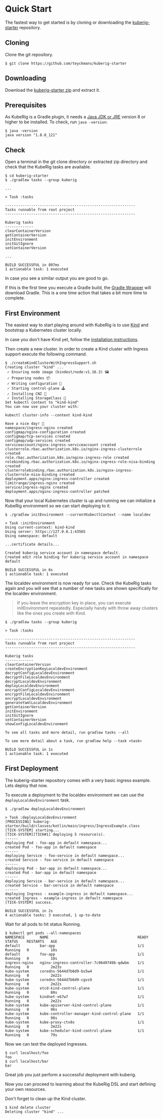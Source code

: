 # Quick Start

The fastest way to get started is by cloning or downloading the [kuberig-starter](https://github.com/teyckmans/kuberig-starter) repository.

## Cloning
Clone the git repository.  
```shell
$ git clone https://github.com/teyckmans/kuberig-starter
```

## Downloading
Download the [kuberig-starter zip](https://github.com/teyckmans/kuberig-starter/archive/master.zip) and extract it.

## Prerequisites
As KubeRig is a Gradle plugin, it needs a [Java JDK or JRE](http://www.oracle.com/technetwork/java/javase/downloads/index.html) version 8 or higher to be installed. To check, run `java -version`:
```shell
$ java -version 
java version "1.8.0_121"
```

## Check
Open a terminal in the git clone directory or extracted zip directory and check that the KubeRig tasks are available.

```shell
$ cd kuberig-starter
$ ./gradlew tasks --group kuberig

...

> Task :tasks

------------------------------------------------------------
Tasks runnable from root project
------------------------------------------------------------

Kuberig tasks
-------------
clearContainerVersion
getContainerVersion
initEnvironment
initGitIgnore
setContainerVersion

...

BUILD SUCCESSFUL in 897ms
1 actionable task: 1 executed
```
In case you see a similar output you are good to go.

If this is the first time you execute a Gradle build, the [Gradle Wrapper](https://docs.gradle.org/current/userguide/gradle_wrapper.html) will download Gradle. This is a one time action that takes a bit more time to complete.

## First Environment
The easiest way to start playing around with KubeRig is to use [Kind](https://github.com/kubernetes-sigs/kind) and bootstrap a Kubernetes cluster locally.

In case you don't have Kind yet, follow the [installation instructions](https://github.com/kubernetes-sigs/kind#installation-and-usage).

Then create a new cluster. In order to create a Kind cluster with Ingress support execute the following command.
```shell
$ ./createKindClusterWithIngressSupport.sh
Creating cluster "kind" ...
 ✓ Ensuring node image (kindest/node:v1.16.3) 🖼 
 ✓ Preparing nodes 📦 
 ✓ Writing configuration 📜 
 ✓ Starting control-plane 🕹️ 
 ✓ Installing CNI 🔌 
 ✓ Installing StorageClass 💾 
Set kubectl context to "kind-kind"
You can now use your cluster with:

kubectl cluster-info --context kind-kind

Have a nice day! 👋
namespace/ingress-nginx created
configmap/nginx-configuration created
configmap/tcp-services created
configmap/udp-services created
serviceaccount/nginx-ingress-serviceaccount created
clusterrole.rbac.authorization.k8s.io/nginx-ingress-clusterrole created
role.rbac.authorization.k8s.io/nginx-ingress-role created
rolebinding.rbac.authorization.k8s.io/nginx-ingress-role-nisa-binding created
clusterrolebinding.rbac.authorization.k8s.io/nginx-ingress-clusterrole-nisa-binding created
deployment.apps/nginx-ingress-controller created
limitrange/ingress-nginx created
service/ingress-nginx created
deployment.apps/nginx-ingress-controller patched
``` 

Now that your local Kubernetes cluster is up and running we can initialize a KubeRig environment so we can start deploying to it.
```shell
$ ./gradlew initEnvironment --currentKubectlContext --name localdev

> Task :initEnvironment
Using current-context: kind-kind
Using server: https://127.0.0.1:43565
Using namespace: default

...certificate details...

Created kuberig service account in namespace default.
Created edit role binding for kuberig service account in namespace default

BUILD SUCCESSFUL in 6s
1 actionable task: 1 executed
```

The localdev environment is now ready for use. Check the KubeRig tasks again and you will see that a number of new tasks are shown specifically for the localdev environment.

> If you leave the encryption key in place, you can execute initEnvironment repeatedly. Especially handy with throw away clusters like the ones you create with Kind. 

```shell
$ ./gradlew tasks --group kuberig

> Task :tasks

------------------------------------------------------------
Tasks runnable from root project
------------------------------------------------------------

Kuberig tasks
-------------
clearContainerVersion
createEncryptionKeyLocaldevEnvironment
decryptConfigLocaldevEnvironment
decryptFileLocaldevEnvironment
decryptLocaldevEnvironment
deployLocaldevEnvironment
encryptConfigLocaldevEnvironment
encryptFileLocaldevEnvironment
encryptLocaldevEnvironment
generateYamlLocaldevEnvironment
getContainerVersion
initEnvironment
initGitIgnore
setContainerVersion
showConfigLocaldevEnvironment

To see all tasks and more detail, run gradlew tasks --all

To see more detail about a task, run gradlew help --task <task>

BUILD SUCCESSFUL in 1s
1 actionable task: 1 executed
```

## First Deployment
The kuberig-starter repository comes with a very basic ingress example. Lets deploy that now.

To execute a deployment to the localdev environment we can use the `deployLocaldevEnvironment` task.

```shell
$ ./gradlew deployLocaldevEnvironment

> Task :deployLocaldevEnvironment
[PROCESSING] kuberig-starter/build/classes/kotlin/main/ingress/IngressExample.class
[TICK-SYSTEM] starting...
[TICK-SYSTEM][TICK#1] deploying 5 resource(s).
------
deploying Pod - foo-app in default namespace...
created Pod - foo-app in default namespace
------
deploying Service - foo-service in default namespace...
created Service - foo-service in default namespace
------
deploying Pod - bar-app in default namespace...
created Pod - bar-app in default namespace
------
deploying Service - bar-service in default namespace...
created Service - bar-service in default namespace
------
deploying Ingress - example-ingress in default namespace...
created Ingress - example-ingress in default namespace
[TICK-SYSTEM] success.

BUILD SUCCESSFUL in 2s
4 actionable tasks: 3 executed, 1 up-to-date
```

Wait for all pods to hit status Running.
```shell
$ kubectl get pods --all-namespaces
NAMESPACE       NAME                                         READY   STATUS    RESTARTS   AGE
default         bar-app                                      1/1     Running   0          10s
default         foo-app                                      1/1     Running   0          10s
ingress-nginx   nginx-ingress-controller-7c9649749b-qdwbm    1/1     Running   0          2m23s
kube-system     coredns-5644d7b6d9-bs5w4                     1/1     Running   0          2m22s
kube-system     coredns-5644d7b6d9-cgvs9                     1/1     Running   0          2m22s
kube-system     etcd-kind-control-plane                      1/1     Running   0          80s
kube-system     kindnet-x67w7                                1/1     Running   0          2m22s
kube-system     kube-apiserver-kind-control-plane            1/1     Running   0          96s
kube-system     kube-controller-manager-kind-control-plane   1/1     Running   0          98s
kube-system     kube-proxy-ctv8x                             1/1     Running   0          2m22s
kube-system     kube-scheduler-kind-control-plane            1/1     Running   0          79s
```

Now we can test the deployed Ingresses.
```shell
$ curl localhost/foo
foo
$ curl localhost/bar
bar
```

Great job you just perform a successful deployment with kuberig.

Now you can proceed to learning about the KubeRig DSL and start defining your own resources.

Don't forget to clean up the Kind cluster.
```shell
$ kind delete cluster
Deleting cluster "kind" ...
```




